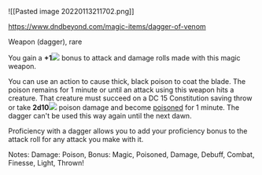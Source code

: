 ![[Pasted image 20220113211702.png]]

https://www.dndbeyond.com/magic-items/dagger-of-venom

Weapon (dagger), rare

You gain a **+1**![](chrome-extension://gnblbpbepfbfmoobegdogkglpbhcjofh/images/icons/badges/custom20.png) bonus to attack and damage rolls made with this magic weapon.

You can use an action to cause thick, black poison to coat the blade. The poison remains for 1 minute or until an attack using this weapon hits a creature. That creature must succeed on a DC 15 Constitution saving throw or take **2d10**![](chrome-extension://gnblbpbepfbfmoobegdogkglpbhcjofh/images/icons/badges/custom20.png) poison damage and become [poisoned](https://www.dndbeyond.com/compendium/rules/basic-rules/appendix-a-conditions#Poisoned) for 1 minute. The dagger can't be used this way again until the next dawn.

Proficiency with a dagger allows you to add your proficiency bonus to the attack roll for any attack you make with it.

Notes: Damage: Poison, Bonus: Magic, Poisoned, Damage, Debuff, Combat, Finesse, Light, Thrown!
